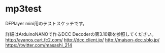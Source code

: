 # mp3test
DFPlayer mini用のテストスケッチです。

詳細はArduinoNANOで作るDCC Decoderの第3.10章を参照してください。
http://ayanos.cart.fc2.com/ http://dcc.client.jp/ http://maison-dcc.sblo.jp/ https://twitter.com/masashi_214
